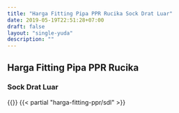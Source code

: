 ```yaml
---
title: "Harga Fitting Pipa PPR Rucika Sock Drat Luar"
date: 2019-05-19T22:51:28+07:00
draft: false
layout: "single-yuda"
description: ""
---
```


## Harga Fitting Pipa PPR Rucika
### Sock Drat Luar
{{<kontak-button>}}
{{< partial "harga-fitting-ppr/sdl" >}}
